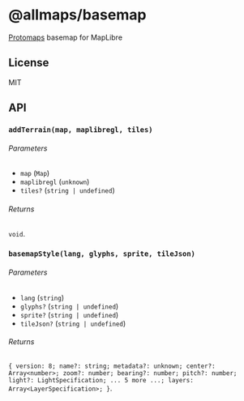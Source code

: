 # @allmaps/basemap

[Protomaps](https://protomaps.com/) basemap for MapLibre

## License

MIT

## API

### `addTerrain(map, maplibregl, tiles)`

###### Parameters

* `map` (`Map`)
* `maplibregl` (`unknown`)
* `tiles?` (`string | undefined`)

###### Returns

`void`.

### `basemapStyle(lang, glyphs, sprite, tileJson)`

###### Parameters

* `lang` (`string`)
* `glyphs?` (`string | undefined`)
* `sprite?` (`string | undefined`)
* `tileJson?` (`string | undefined`)

###### Returns

`{ version: 8; name?: string; metadata?: unknown; center?: Array<number>; zoom?: number; bearing?: number; pitch?: number; light?: LightSpecification; ... 5 more ...; layers: Array<LayerSpecification>; }`.
